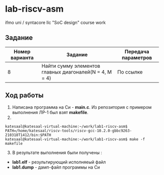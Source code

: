 # lab-riscv-asm
ifmo uni / syntacore llc "SoC design" course work

## Задание
| Номер варианта  | Задание | Передача параметров |
| --- | --- | --- |
| 8  | Найти сумму элементов главных диагоналей(N = 4, M = 4)  | По ссылке |

## Ход работы
1. Написана программа на Си - **main.c**. Из репозитория с примером выполнения ЛР-1 был взят **makefile**.
2. 
```
katesaal@katesaal-virtual-machine:~/work/lab1-riscv-asm$ PATH=/home/katesaal/riscv-tools/riscv-gcc-10.2.0-gbbc9263-210318T1412/bin:$PATH
katesaal@katesaal-virtual-machine:~/work/lab1-riscv-asm$ make -f makefile
```
3. В результате выполнения были получены :
- **lab1.elf** - результирующий исполняеый файл
- **lab1.dump** - дамп-файл программы на Си
